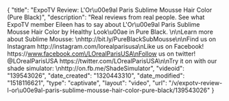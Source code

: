{
    "title": "ExpoTV Review: L'Or\u00e9al Paris Sublime Mousse Hair Color (Pure Black)",
    "description": "Real reviews from real people. See what ExpoTV member Eileen has to say about L'Or\u00e9al Paris Sublime Mousse Hair Color by Healthy Look\u00ae in Pure Black. \n\nLearn more about Sublime Mousse: \nhttp:\/\/bit.ly\/PureBlackSubMousse\n\nFind us on Instagram http:\/\/instagram.com\/lorealparisusa\nLike us on Facebook! https:\/\/www.facebook.com\/LOrealParisUSA\nFollow us on twitter! @LOrealParisUSA https:\/\/twitter.com\/LOrealParisUSA\n\nTry it on with our shade simulator: \nhttp:\/\/on.fb.me\/ShadeSimulator",
    "videoid": "139543026",
    "date_created": "1320443310",
    "date_modified": "1518116621",
    "type": "captivate",
    "layout": "video",
    "url": "\/v\/expotv-review-l-or\u00e9al-paris-sublime-mousse-hair-color-pure-black\/139543026"
}